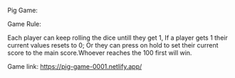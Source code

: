 Pig Game:

Game Rule:


Each player can keep rolling the dice untill they get 1, If a player gets 1 their current values resets to 0;
Or they can press on hold to set their current score to the main score.Whoever reaches the 100 first will win.


Game link: https://pig-game-0001.netlify.app/
